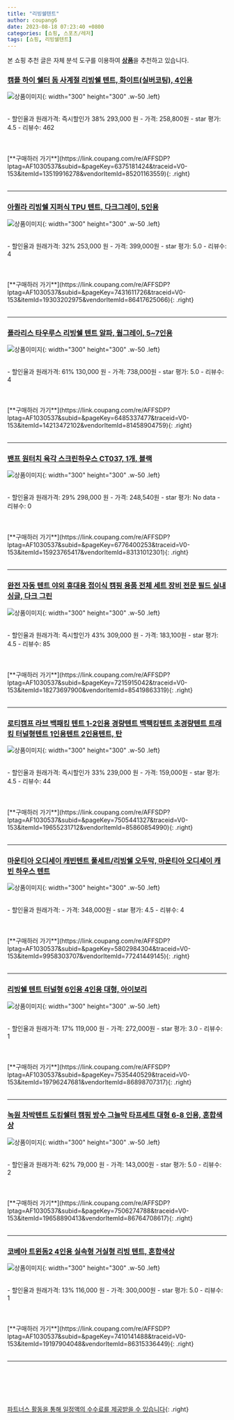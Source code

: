 ```yaml
---
title: "리빙쉘텐트"
author: coupang6
date: 2023-08-18 07:23:40 +0800
categories: [쇼핑, 스포츠/레저]
tags: [쇼핑, 리빙쉘텐트]
---
```


본 쇼핑 추천 글은 자체 분석 도구를 이용하여 [**상품**](https://link.coupang.com/a/bao1ui)을 추천하고 있습니다.

### [캠플 하이 쉘터 돔 사계절 리빙쉘 텐트, 화이트(실버코팅), 4인용](https://link.coupang.com/re/AFFSDP?lptag=AF1030537&subid=&pageKey=6375181424&traceid=V0-153&itemId=13519916278&vendorItemId=85201163559)

![상품이미지](https://thumbnail8.coupangcdn.com/thumbnails/remote/230x230ex/image/vendor_inventory/fbd8/178bcc17f8366a0f008fc50cc3a00a1bb4e3ec3c46b61be3bf3172f3cf92.jpg){: width="300" height="300" .w-50 .left}


<br>
- 할인율과 원래가격: 즉시할인가 38%  293,000   원
- 가격: 258,800원
- star 평가: 4.5
- 리뷰수: 462
<br>
<br>
<br>
<br>
[**구매하러 가기**](https://link.coupang.com/re/AFFSDP?lptag=AF1030537&subid=&pageKey=6375181424&traceid=V0-153&itemId=13519916278&vendorItemId=85201163559){: .right}
<br>
<br>

---

### [아퀼라 리빙쉘 지퍼식 TPU 텐트, 다크그레이, 5인용](https://link.coupang.com/re/AFFSDP?lptag=AF1030537&subid=&pageKey=7431611726&traceid=V0-153&itemId=19303202975&vendorItemId=86417625066)

![상품이미지](https://thumbnail9.coupangcdn.com/thumbnails/remote/230x230ex/image/vendor_inventory/ea00/c9784dc70f45c198a9d9b715f737562fa63a699011b870aa6a765df65805.jpg){: width="300" height="300" .w-50 .left}


<br>
- 할인율과 원래가격: 32%  253,000   원
- 가격: 399,000원
- star 평가: 5.0
- 리뷰수: 4
<br>
<br>
<br>
<br>
[**구매하러 가기**](https://link.coupang.com/re/AFFSDP?lptag=AF1030537&subid=&pageKey=7431611726&traceid=V0-153&itemId=19303202975&vendorItemId=86417625066){: .right}
<br>
<br>

---

### [폴라리스 타우루스 리빙쉘 텐트 알파, 웜그레이, 5~7인용](https://link.coupang.com/re/AFFSDP?lptag=AF1030537&subid=&pageKey=6485337477&traceid=V0-153&itemId=14213472102&vendorItemId=81458904759)

![상품이미지](https://thumbnail9.coupangcdn.com/thumbnails/remote/230x230ex/image/retail/images/3491776822113882-3c511e7a-400f-4eb6-83dc-4f8c3cf8047a.jpg){: width="300" height="300" .w-50 .left}


<br>
- 할인율과 원래가격: 61%  130,000   원
- 가격: 738,000원
- star 평가: 5.0
- 리뷰수: 4
<br>
<br>
<br>
<br>
[**구매하러 가기**](https://link.coupang.com/re/AFFSDP?lptag=AF1030537&subid=&pageKey=6485337477&traceid=V0-153&itemId=14213472102&vendorItemId=81458904759){: .right}
<br>
<br>

---

### [밴프 원터치 육각 스크린하우스 CT037, 1개, 블랙](https://link.coupang.com/re/AFFSDP?lptag=AF1030537&subid=&pageKey=6776400253&traceid=V0-153&itemId=15923765417&vendorItemId=83131012301)

![상품이미지](https://thumbnail8.coupangcdn.com/thumbnails/remote/230x230ex/image/retail/images/318327120798314-e77c9512-bc1a-46aa-8520-65f734cbdcf8.jpg){: width="300" height="300" .w-50 .left}


<br>
- 할인율과 원래가격: 29%  298,000   원
- 가격: 248,540원
- star 평가: No data
- 리뷰수: 0
<br>
<br>
<br>
<br>
[**구매하러 가기**](https://link.coupang.com/re/AFFSDP?lptag=AF1030537&subid=&pageKey=6776400253&traceid=V0-153&itemId=15923765417&vendorItemId=83131012301){: .right}
<br>
<br>

---

### [완전 자동 텐트 야외 휴대용 접이식 캠핑 용품 전체 세트 장비 전문 필드 실내 싱글, 다크 그린](https://link.coupang.com/re/AFFSDP?lptag=AF1030537&subid=&pageKey=7215915042&traceid=V0-153&itemId=18273697900&vendorItemId=85419863319)

![상품이미지](https:https://img1a.coupangcdn.com/image/coupang/list/adultProduct_plp.png){: width="300" height="300" .w-50 .left}


<br>
- 할인율과 원래가격: 즉시할인가 43%  309,000   원
- 가격: 183,100원
- star 평가: 4.5
- 리뷰수: 85
<br>
<br>
<br>
<br>
[**구매하러 가기**](https://link.coupang.com/re/AFFSDP?lptag=AF1030537&subid=&pageKey=7215915042&traceid=V0-153&itemId=18273697900&vendorItemId=85419863319){: .right}
<br>
<br>

---

### [로티캠프 라브 백패킹 텐트 1-2인용 경량텐트 백팩킹텐트 초경량텐트 트래킹 터널형텐트 1인용텐트 2인용텐트, 탄](https://link.coupang.com/re/AFFSDP?lptag=AF1030537&subid=&pageKey=7505441327&traceid=V0-153&itemId=19655231712&vendorItemId=85860854990)

![상품이미지](https://thumbnail7.coupangcdn.com/thumbnails/remote/230x230ex/image/vendor_inventory/2277/146be73dd05089093a8cc036c0b80d67f12a866906b34c7f8dfea8652adb.jpg){: width="300" height="300" .w-50 .left}


<br>
- 할인율과 원래가격: 즉시할인가 33%  239,000   원
- 가격: 159,000원
- star 평가: 4.5
- 리뷰수: 44
<br>
<br>
<br>
<br>
[**구매하러 가기**](https://link.coupang.com/re/AFFSDP?lptag=AF1030537&subid=&pageKey=7505441327&traceid=V0-153&itemId=19655231712&vendorItemId=85860854990){: .right}
<br>
<br>

---

### [마운티아 오디세이 캐빈텐트 풀세트/리빙쉘 오두막, 마운티아 오디세이 캐빈 하우스 텐트](https://link.coupang.com/re/AFFSDP?lptag=AF1030537&subid=&pageKey=5802984304&traceid=V0-153&itemId=9958303707&vendorItemId=77241449145)

![상품이미지](https://thumbnail8.coupangcdn.com/thumbnails/remote/230x230ex/image/vendor_inventory/e94b/75f4de3d1954afa0117b01774b2bdb5f86cae5fd8e4cd16eb73b4273ae90.jpg){: width="300" height="300" .w-50 .left}


<br>
- 할인율과 원래가격: 
- 가격: 348,000원
- star 평가: 4.5
- 리뷰수: 4
<br>
<br>
<br>
<br>
[**구매하러 가기**](https://link.coupang.com/re/AFFSDP?lptag=AF1030537&subid=&pageKey=5802984304&traceid=V0-153&itemId=9958303707&vendorItemId=77241449145){: .right}
<br>
<br>

---

### [리빙쉘 텐트 터널형 6인용 4인용 대형, 아이보리](https://link.coupang.com/re/AFFSDP?lptag=AF1030537&subid=&pageKey=7535440529&traceid=V0-153&itemId=19796247681&vendorItemId=86898707317)

![상품이미지](https://thumbnail8.coupangcdn.com/thumbnails/remote/230x230ex/image/vendor_inventory/b00f/9bfe76d75f4a923142f429bd684ea14ae053884f46297a4ab87d15200e17.png){: width="300" height="300" .w-50 .left}


<br>
- 할인율과 원래가격: 17%  119,000   원
- 가격: 272,000원
- star 평가: 3.0
- 리뷰수: 1
<br>
<br>
<br>
<br>
[**구매하러 가기**](https://link.coupang.com/re/AFFSDP?lptag=AF1030537&subid=&pageKey=7535440529&traceid=V0-153&itemId=19796247681&vendorItemId=86898707317){: .right}
<br>
<br>

---

### [녹원 차박텐트 도킹쉘터 캠핑 방수 그늘막 타프세트 대형 6-8 인용, 혼합색상](https://link.coupang.com/re/AFFSDP?lptag=AF1030537&subid=&pageKey=7506274788&traceid=V0-153&itemId=19658890413&vendorItemId=86764708617)

![상품이미지](https://thumbnail10.coupangcdn.com/thumbnails/remote/230x230ex/image/vendor_inventory/6828/ccff0e2deee2816a5f56bee19e063050178d553e59aeb09aa49fb5fbe3e9.jpg){: width="300" height="300" .w-50 .left}


<br>
- 할인율과 원래가격: 62%  79,000   원
- 가격: 143,000원
- star 평가: 5.0
- 리뷰수: 2
<br>
<br>
<br>
<br>
[**구매하러 가기**](https://link.coupang.com/re/AFFSDP?lptag=AF1030537&subid=&pageKey=7506274788&traceid=V0-153&itemId=19658890413&vendorItemId=86764708617){: .right}
<br>
<br>

---

### [코베아 트윈돔2 4인용 실속형 거실형 리빙 텐트, 혼합색상](https://link.coupang.com/re/AFFSDP?lptag=AF1030537&subid=&pageKey=7410141488&traceid=V0-153&itemId=19197904048&vendorItemId=86315336449)

![상품이미지](https://thumbnail9.coupangcdn.com/thumbnails/remote/230x230ex/image/vendor_inventory/affb/e89438e650d959cb07beef30bbabb3f96daeb38e62b7c3527a2f683a1488.jpg){: width="300" height="300" .w-50 .left}


<br>
- 할인율과 원래가격: 13%  116,000   원
- 가격: 300,000원
- star 평가: 5.0
- 리뷰수: 1
<br>
<br>
<br>
<br>
[**구매하러 가기**](https://link.coupang.com/re/AFFSDP?lptag=AF1030537&subid=&pageKey=7410141488&traceid=V0-153&itemId=19197904048&vendorItemId=86315336449){: .right}
<br>
<br>

---
<br><br><br><br><br> [파트너스 활동을 통해 일정액의 수수료를 제공받을 수 있습니다](https://link.coupang.com/a/bao1ui){: .right}